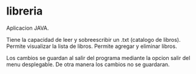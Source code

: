 # libreria
Aplicacion JAVA.

Tiene la capacidad de leer y sobreescribir un .txt (catalogo de libros).
Permite visualizar la lista de libros.
Permite agregar y eliminar libros.

Los cambios se guardan al salir del programa mediante la opcion salir del menu desplegable.
De otra manera los cambios no se guardaran.

